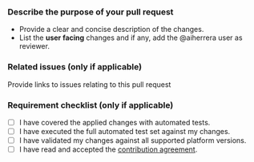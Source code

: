 ### Describe the purpose of your pull request

- Provide a clear and concise description of the changes.
- List the **user facing** changes and if any, add the @aiherrera user as reviewer.

### Related issues (only if applicable)

Provide links to issues relating to this pull request

### Requirement checklist (only if applicable)

- [ ] I have covered the applied changes with automated tests.
- [ ] I have executed the full automated test set against my changes.
- [ ] I have validated my changes against all supported platform versions.
- [ ] I have read and accepted the [contribution agreement](https://github.com/ecotracker/legal/blob/main/contribution-agreement.md).